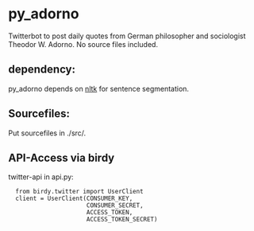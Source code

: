 # py_adorno
Twitterbot to post daily quotes from German philosopher and sociologist Theodor W. Adorno.
No source files included.

## dependency:
py_adorno depends on [nltk](https://github.com/nltk/nltk) for sentence segmentation.

## Sourcefiles:
Put sourcefiles in \./src/.

## API-Access via birdy
twitter-api in api.py:
```
  from birdy.twitter import UserClient
  client = UserClient(CONSUMER_KEY,
                      CONSUMER_SECRET,
                      ACCESS_TOKEN,
                      ACCESS_TOKEN_SECRET)
```                      
